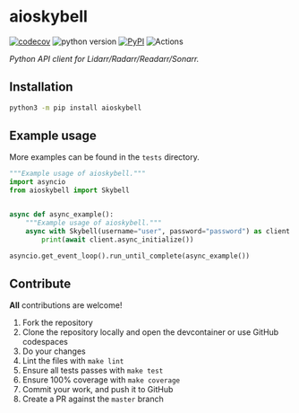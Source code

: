 # aioskybell

[![codecov](https://codecov.io/gh/tkdrob/aioskybell/branch/master/graph/badge.svg)](https://codecov.io/gh/tkdrob/aioskybell)
![python version](https://img.shields.io/badge/Python-3.9=><=3.10-blue.svg)
[![PyPI](https://img.shields.io/pypi/v/aioskybell)](https://pypi.org/project/aioskybell)
![Actions](https://github.com/tkdrob/aioskybell/workflows/Actions/badge.svg?branch=master)

_Python API client for Lidarr/Radarr/Readarr/Sonarr._

## Installation

```bash
python3 -m pip install aioskybell
```

## Example usage

More examples can be found in the `tests` directory.

```python
"""Example usage of aioskybell."""
import asyncio
from aioskybell import Skybell


async def async_example():
    """Example usage of aioskybell."""
    async with Skybell(username="user", password="password") as client:
        print(await client.async_initialize())

asyncio.get_event_loop().run_until_complete(async_example())
```

## Contribute

**All** contributions are welcome!

1. Fork the repository
2. Clone the repository locally and open the devcontainer or use GitHub codespaces
3. Do your changes
4. Lint the files with `make lint`
5. Ensure all tests passes with `make test`
6. Ensure 100% coverage with `make coverage`
7. Commit your work, and push it to GitHub
8. Create a PR against the `master` branch
